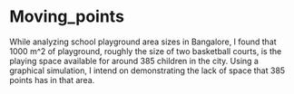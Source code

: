 # Moving_points

While analyzing school playground area sizes in Bangalore, I found that 1000 m^2 of playground, roughly the size of two basketball courts, is the playing space available for around 385 children in the city. Using a graphical simulation, I intend on demonstrating the lack of space that 385 points has in that area.  
